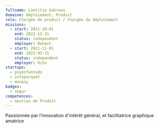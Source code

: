 ```yaml
---
fullname: Laetitia Gabreau
domaine: Déploiement; Produit
role: Chargée de produit / Chargée de déploiement
missions:
  - start: 2021-10-01
    end: 2022-12-31
    status: independent
    employer: Benext
  - start: 2021-11-01
    end: 2023-03-31
    status: independent
    employer: Octo
startups:
  - psyenfantado
  - infoparquet
  - monpsy
badges:
  - segur
competences:
  - Gestion de Produit
---
```

Passionnée par l'innovation d'intérêt général, et facilitatrice graphique amatrice
